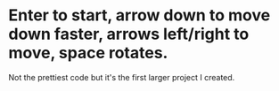 # Enter to start, arrow down to move down faster, arrows left/right to move, space rotates. 
Not the prettiest code but it's the first larger project I created.
